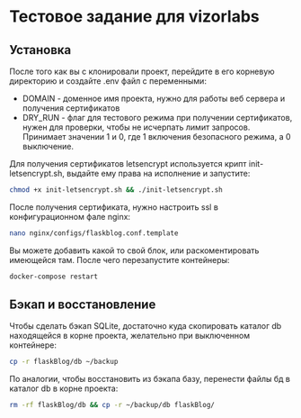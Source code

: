 # Тестовое задание для vizorlabs
## Установка
После того как вы с клонировали проект, перейдите в его корневую директорию и создайте .env файл c переменными:
 - DOMAIN - доменное имя проекта, нужно для работы веб сервера и получения сертификатов
 - DRY_RUN - флаг для тестового режима при получении сертификатов, нужен для проверки, чтобы не исчерпать лимит запросов. Принимает значении 1 и 0, где 1 включения безопасного режима, а 0 выключение.

Для получения сертификатов letsencrypt используется крипт init-letsencrypt.sh, выдайте ему права на исполнение и запустите:
```sh
chmod +x init-letsencrypt.sh && ./init-letsencrypt.sh
```
После получения сертификата, нужно настроить ssl в конфигурационном фале nginx:
```sh
nano nginx/configs/flaskblog.conf.template
```
Вы можете добавить какой то свой блок, или раскоментировать имеющейся там. После чего перезапустите контейнеры:
```sh
docker-compose restart
```
## Бэкап и восстановление 
Чтобы сделать бэкап SQLite, достаточно куда скопировать каталог db находящейся в корне проекта, желательно при выключенном контейнере:
```sh
cp -r flaskBlog/db ~/backup
```
По аналогии, чтобы восстановить из бэкапа базу, перенести файлы бд в каталог db в корне проекта:
```sh
rm -rf flaskBlog/db && cp -r ~/backup/db flaskBlog/
```
